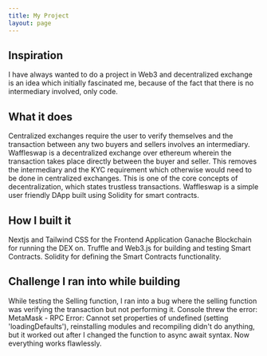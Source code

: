 ```yaml
---
title: My Project
layout: page
---
```


## Inspiration

I have always wanted to do a project in Web3 and decentralized exchange is an idea which initially fascinated me, because of the fact that there is no intermediary involved, only code.

## What it does

Centralized exchanges require the user to verify themselves and the transaction between any two buyers and sellers involves an intermediary. Waffleswap is a decentralized exchange over ethereum wherein the transaction takes place directly between the buyer and seller. This removes the intermediary and the KYC requirement which otherwise would need to be done in centralized exchanges. This is one of the core concepts of decentralization, which states trustless transactions. Waffleswap is a simple user friendly DApp built using Solidity for smart contracts.

## How I built it

Nextjs and Tailwind CSS for the Frontend Application
Ganache Blockchain for running the DEX on.
Truffle and Web3.js for building and testing Smart Contracts.
Solidity for defining the Smart Contracts functionality.

## Challenge I ran into while building

While testing the Selling function, I ran into a bug where the selling function was verifying the transaction but not performing it. Console threw the error: MetaMask - RPC Error: Cannot set properties of undefined (setting 'loadingDefaults'), reinstalling modules and recompiling didn't do anything, but it worked out after I changed the function to async await syntax. Now everything works flawlessly.
